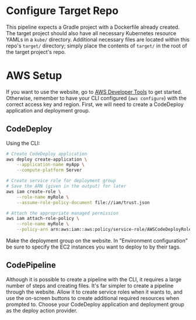 # Configure Target Repo
This pipeline expects a Gradle project with a Dockerfile already created. The target project should also have all necessary Kubernetes resource YAMLs in a `kube/` directory. Additional necessary files are located within this repo's `target/` directory; simply place the contents of `target/` in the root of the target project's repo.

# AWS Setup
If you want to use the website, go to [AWS Developer Tools](https://console.aws.amazon.com/codesuite/home) to get started. Otherwise, remember to have your CLI configured (`aws configure`) with the correct access key and region. First, we will need to create a CodeDeploy application and deployment group.

## CodeDeploy
Using the CLI:
```sh
# Create CodeDeploy application
aws deploy create-application \
    --application-name myApp \
    --compute-platform Server

# Create service role for deployment group
# Save the ARN (given in the output) for later
aws iam create-role \
    --role-name myRole \
    --assume-role-policy-document file://iam/trust.json

# Attach the appropriate managed permission
aws iam attach-role-policy \
    --role-name myRole \
    --policy-arn arn:aws:iam::aws:policy/service-role/AWSCodeDeployRole
```
Make the deployment group on the website. In "Environment configuration" be sure to specify the EC2 instances you want to deploy to by their tags.

## CodePipeline
Although it is possible to create a pipeline with the CLI, it requires a large number of steps and creating files. It's far simpler to create a pipeline through the website. Allow it to create service roles when it wants to, and use the on-screen buttons to create additional required resources when prompted to. Choose your CodeDeploy application and deployment group as the deploy action provider.
